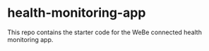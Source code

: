 # health-monitoring-app

This repo contains the starter code for the WeBe connected health monitoring app.
